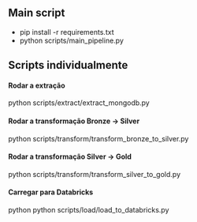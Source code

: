 ## Main script

- pip install -r requirements.txt
- python scripts/main_pipeline.py

## Scripts individualmente

#### Rodar a extração
python scripts/extract/extract_mongodb.py

#### Rodar a transformação Bronze → Silver
python scripts/transform/transform_bronze_to_silver.py

#### Rodar a transformação Silver → Gold
python scripts/transform/transform_silver_to_gold.py

#### Carregar para Databricks
python python scripts/load/load_to_databricks.py